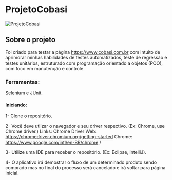 # ProjetoCobasi
![ProjetoCobasi](https://user-images.githubusercontent.com/105184263/180566749-cc14cd62-b1a7-4ce9-bae3-f15c66be7650.svg)

## Sobre o projeto
Foi criado para testar a página https://www.cobasi.com.br com intuito de aprimorar minhas habilidades de testes automatizados, teste de regressão e testes unitários, estruturado com programação orientado a objetos (POO), com foco em manutenção e controle.

### Ferramentas:
Selenium e JUnit.

#### Iniciando:
1- Clone o repositório.

2- Você deve utlizar o navegador e seu driver respectivo. (Ex: Chrome, use Chrome driver.) Links: Chrome Driver Web: https://chromedriver.chromium.org/getting-started Chrome: https://www.google.com/intl/en-BR/chrome /

3- Utilize uma IDE para receber o repositório. (Ex: Eclipse, IntelliJ).

4- O aplicativo irá demostrar o fluxo de um determinado produto sendo comprado mas no final do processo será cancelado e irá voltar para página inicial.

